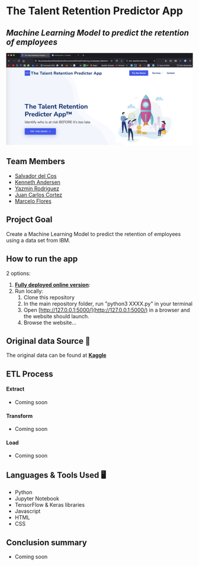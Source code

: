 # The Talent Retention Predictor App
## *Machine Learning Model to predict the retention of employees*

<p align="center">
<img src="https://github.com/Yazz-01/Predicting_Employees_Retention/blob/main/static/img/screenshot.png" width="900"/>
</p>

## Team Members
* [Salvador del Cos](https://github.com/Fispit)
* [Kenneth Andersen](https://github.com/kennethcandersen)
* [Yazmin Rodriguez](https://github.com/Yazz-01)
* [Juan Carlos Cortez](https://www.linkedin.com/in/juancarloscortezperez/)
* [Marcelo Flores](https://www.linkedin.com/in/marcelo-flores-b747b87a/)

## Project Goal
Create a Machine Learning Model to predict the retention of employees using a data set from IBM. 

## How to run the app
2 options:
1. **[Fully deployed online version](https://dataviz-ecobici.herokuapp.com/)**:
2. Run locally:
     1. Clone this repository
     2. In the main repository folder, run "python3 XXXX.py" in your terminal
     3. Open [http://127.0.0.1:5000/](http://127.0.0.1:5000/) in a browser and the website should launch. 
     4. Browse the website...

## Original data Source 📁 
The original data can be found at [**Kaggle**](https://www.kaggle.com/pavansubhasht/ibm-hr-analytics-attrition-dataset)

## ETL Process 
#### Extract
- Coming soon
#### Transform
- Coming soon
#### Load
- Coming soon

## Languages & Tools Used 🖥️
- Python
- Jupyter Notebook
- TensorFlow & Keras libraries
- Javascript
- HTML 
- CSS 

## Conclusion summary 
- Coming soon




